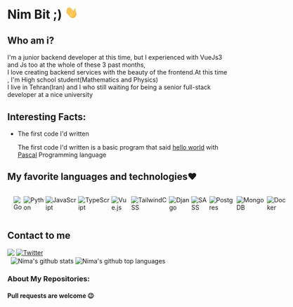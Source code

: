 # Nim Bit ;)  <img width="30px" src="https://github.com/SatYu26/SatYu26/raw/master/Assets/Hi.gif" />
 <h2>Who am i?</h2>
 <p>I'm a junior backend developer at this time, but I experienced with VueJs3 and Js too at the whole of these 3 past months,<br>
    I love creating backend services with the beauty of the frontend.At this time , I'm High school student(Mathematics and Physics)<br>
    I live in Tehran(Iran) and I who still waiting for being a senior full-stack developer at a nice university</p>
<h2>Interesting Facts:</h2>
<ul>
<li>The first code I'd written<br>
 <p>The first code I'd written is a basic program that said <a href="https://en.wikipedia.org/wiki/%22Hello,_World!%22_program">hello world</a> with <a href="https://en.wikipedia.org/wiki/Pascal_(programming_language)">Pascal</a> Programming language</p>
 </li>
 </ul>
<h2> My favorite languages and technologies❤</h2>
<div style="display:flex;padding:1em">

<img class="margin-left:20px;" alt="Go" src="https://img.shields.io/badge/go-%2300ADD8.svg?&style=for-the-badge&logo=go&logoColor=white"/>
&nbsp;
<img alt="Python" src="https://img.shields.io/badge/python%20-%2314354C.svg?&style=for-the-badge&logo=python&logoColor=white"/>
&nbsp;
<img alt="JavaScript" src="https://img.shields.io/badge/javascript%20-%23323330.svg?&style=for-the-badge&logo=javascript&logoColor=%23F7DF1E"/>
&nbsp;
<img alt="TypeScript" src="https://img.shields.io/badge/typescript%20-%23007ACC.svg?&style=for-the-badge&logo=typescript&logoColor=white"/>
&nbsp;
<img alt="Vue.js" src="https://img.shields.io/badge/vuejs%20-%2335495e.svg?&style=for-the-badge&logo=vue.js&logoColor=%234FC08D"/>
&nbsp;
<img alt="TailwindCSS" src="https://img.shields.io/badge/tailwindcss%20-%2338B2AC.svg?&style=for-the-badge&logo=tailwind-css&logoColor=white"/>
&nbsp;
<img alt="Django" src="https://img.shields.io/badge/django%20-%23092E20.svg?&style=for-the-badge&logo=django&logoColor=white"/>
&nbsp;
<img alt="SASS" src="https://img.shields.io/badge/SASS%20-hotpink.svg?&style=for-the-badge&logo=SASS&logoColor=white"/>
&nbsp;
<img alt="Postgres" src ="https://img.shields.io/badge/postgres-%23316192.svg?&style=for-the-badge&logo=postgresql&logoColor=white"/>
&nbsp;
<img alt="MongoDB" src ="https://img.shields.io/badge/MongoDB-%234ea94b.svg?&style=for-the-badge&logo=mongodb&logoColor=white"/>
&nbsp;
<img alt="Docker" src="https://img.shields.io/badge/docker%20-%230db7ed.svg?&style=for-the-badge&logo=docker&logoColor=white"/>
</div>

<h2>Contact to me</h2>
<div style="display:flex">
<a href="mailto:aramnima50@gmail.com"><img src="https://img.shields.io/badge/ARAMNIMA50@GMAIL.COM-D14836?style=for-the-badge&logo=gmail&logoColor=white"></a>&nbsp;<a href="https://twitter.com/nimbit_nima"><img alt="Twitter" src="https://img.shields.io/badge/nimbit_nima%20-%231DA1F2.svg?&style=for-the-badge&logo=Twitter&logoColor=white"/></a>
 </div>
 &nbsp
<img height="180em" src="https://github-readme-stats.vercel.app/api?username=NimaAram1&show_icons=true&theme=tokyonight&count_private=true" alt="Nima's github stats" />
 <img height="180em" src="https://github-readme-stats.vercel.app/api/top-langs/?username=NimaAram1&theme=tokyonight&layout=compact" alt="Nima's github top languages" />
<h3>About My Repositories:</h3>
<h4> Pull requests are welcome 😉</h4>

